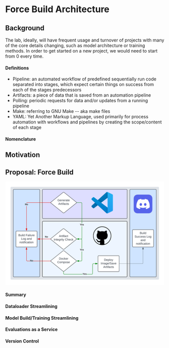 # Force Build Architecture

## Background

The lab, ideally, will have frequent usage and turnover of projects with many of the core details changing, such as model architecture or training methods. In order to get started on a new project, we would need to start from 0 every time.

#### Definitions
- Pipeline: an automated workflow of predefined sequentially run code separated into stages, which expect certain things on success from each of the stages predecessors
- Artifacts: a piece of data that is saved from an automation pipeline
- Polling: periodic requests for data and/or updates from a running pipeline
- Make: referring to GNU Make -- aka make files
- YAML: Yet Another Markup Language, used primarily for process automation with workflows and pipelines by creating the scope/content of each stage

#### Nomenclature



## Motivation 

## Proposal: Force Build
<p align="center">
  <img src="../imgs/ForceBuild.png" />
</p>


#### Summary

####  Dataloader Streamlining

#### Model Build/Training Streamlining 

#### Evaluations as a Service

#### Version Control